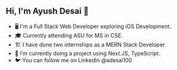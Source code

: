 ## Hi, I'm Ayush Desai 👋

- 🖥️ I'm a Full Stack Web Developer exploring iOS Development.
- 🎓 Currently attending ASU for MS in CSE.
- 🏗️ I have done two internships as a MERN Stack Developer
- 🦀 I’m currently doing a project using Next.JS, TypeScript.
- 🐦 You can follow me on LinkedIn @adesai100
